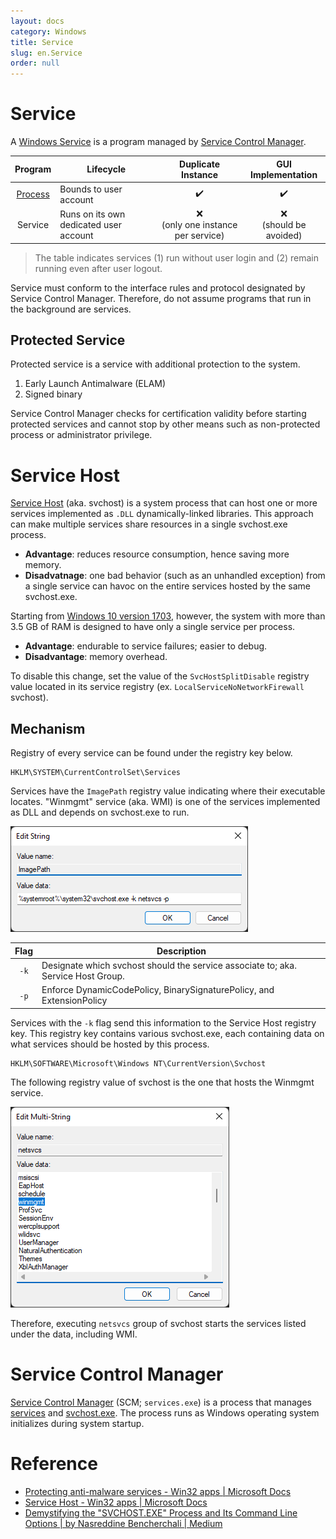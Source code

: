 ```yaml
---
layout: docs
category: Windows
title: Service
slug: en.Service
order: null
---
```

# Service
A [Windows Service](https://en.wikipedia.org/wiki/Windows_service) is a program managed by [Service Control Manager](#service-control-manager).

| Program | Lifecycle | Duplicate Instance | GUI Implementation |
|:-------:|-----------|:------------:|:-----:|
| [Process](/docs/en.Process) | Bounds to user account | ✔️ | ✔️ |
| Service | Runs on its own dedicated user account | ❌<br/>(only one instance per service) | ❌<br/>(should be avoided) |

> The table indicates services (1) run without user login and (2) remain running even after user logout.

Service must conform to the interface rules and protocol designated by Service Control Manager. Therefore, do not assume programs that run in the background are services.

## Protected Service
Protected service is a service with additional protection to the system.

1. Early Launch Antimalware (ELAM)
2. Signed binary

Service Control Manager checks for certification validity before starting protected services and cannot stop by other means such as non-protected process or administrator privilege.

# Service Host
[Service Host](https://en.wikipedia.org/wiki/Svchost.exe) (aka. svchost) is a system process that can host one or more services implemented as `.DLL` dynamically-linked libraries. This approach can make multiple services share resources in a single svchost.exe process.

* **Advantage**: reduces resource consumption, hence saving more memory.
* **Disadvatnage**: one bad behavior (such as an unhandled exception) from a single service can havoc on the entire services hosted by the same svchost.exe.

Starting from [Windows 10 version 1703](https://docs.microsoft.com/en-us/windows/application-management/svchost-service-refactoring), however, the system with more than 3.5 GB of RAM is designed to have only a single service per process.

* **Advantage**: endurable to service failures; easier to debug.
* **Disadvantage**: memory overhead.

To disable this change, set the value of the `SvcHostSplitDisable` registry value located in its service registry (ex. `LocalServiceNoNetworkFirewall` svchost).

## Mechanism
Registry of every service can be found under the registry key below.

```
HKLM\SYSTEM\CurrentControlSet\Services
```

Services have the `ImagePath` registry value indicating where their executable locates. "Winmgmt" service (aka. WMI) is one of the services implemented as DLL and depends on svchost.exe to run.

![<code>ImagePath</code> registry value of the DLL-implemented "Winmgmt" service](/images/docs/windows/svchost_winmgmt_imagepath.png)

| Flag | Description                                                                             |
|:----:|-----------------------------------------------------------------------------------------|
| `-k` | Designate which svchost should the service associate to; aka. Service Host Group. |
| `-p` | Enforce DynamicCodePolicy, BinarySignaturePolicy, and ExtensionPolicy                   |

Services with the `-k` flag send this information to the Service Host registry key. This registry key contains various svchost.exe, each containing data on what services should be hosted by this process.

```
HKLM\SOFTWARE\Microsoft\Windows NT\CurrentVersion\Svchost
```

The following registry value of svchost is the one that hosts the Winmgmt service.

![<code>netsvcs</code> Service Host Group (includes the Winmgmt service)](/images/docs/windows/svchost_winmgmt_netsvcs.png)

Therefore, executing `netsvcs` group of svchost starts the services listed under the data, including WMI.

# Service Control Manager
[Service Control Manager](https://en.wikipedia.org/wiki/Service_Control_Manager) (SCM; `services.exe`) is a process that manages [services](#service) and [svchost.exe](#service-host). The process runs as Windows operating system initializes during system startup.

# Reference
* [Protecting anti-malware services - Win32 apps &#124; Microsoft Docs](https://docs.microsoft.com/en-us/windows/win32/services/protecting-anti-malware-services-)
* [Service Host - Win32 apps &#124; Microsoft Docs](https://docs.microsoft.com/en-us/windows/win32/wsw/service-host)
* [Demystifying the "SVCHOST.EXE" Process and Its Command Line Options &#124; by Nasreddine Bencherchali &#124; Medium](https://nasbench.medium.com/demystifying-the-svchost-exe-process-and-its-command-line-options-508e9114e747)
